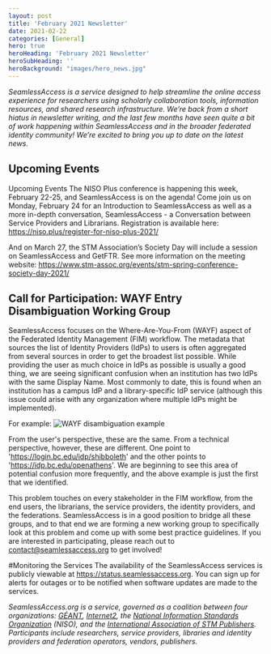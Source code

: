 ```yaml
---
layout: post
title: 'February 2021 Newsletter'
date: 2021-02-22
categories: [General]
hero: true
heroHeading: 'February 2021 Newsletter'
heroSubHeading: ''
heroBackground: "images/hero_news.jpg"
---
```


_SeamlessAccess is a service designed to help streamline the online access experience for researchers using scholarly collaboration tools, information resources, and shared research infrastructure. We’re back from a short hiatus in newsletter writing, and the last few months have seen quite a bit of work happening within SeamlessAccess and in the broader federated identity community! We’re excited to bring you up to date on the latest news._

## Upcoming Events
Upcoming Events
The NISO Plus conference is happening this week, February 22-25, and SeamlessAccess is on the agenda! Come join us on Monday, February 24 for an Introduction to SeamlessAccess as well as a more in-depth conversation, SeamlessAccess - a Conversation between Service Providers and Librarians. 
Registration is available here: <https://niso.plus/register-for-niso-plus-2021/> 

And on March 27, the STM Association’s Society Day will include a session on SeamlessAccess and GetFTR. See more information on the meeting website: <https://www.stm-assoc.org/events/stm-spring-conference-society-day-2021/> 

## Call for Participation: WAYF Entry Disambiguation Working Group
SeamlessAccess focuses on the Where-Are-You-From (WAYF) aspect of the Federated Identity Management (FIM) workflow. The metadata that sources the list of Identity Providers (IdPs) to users is often aggregated from several sources in order to get the broadest list possible. While providing the user as much choice in IdPs as possible is usually a good thing, we are seeing significant confusion when an institution has two IdPs with the same Display Name. Most commonly to date, this is found when an institution has a campus IdP and a library-specific IdP service (although this issue could arise with any organization where multiple IdPs might be implemented).

For example:
![WAYF disambiguation example](/posts/WAYF-disambiguation-example.png)


From the user's perspective, these are the same. From a technical perspective, however, these are different. One point to 'https://login.bc.edu/idp/shibboleth' and the other points to 'https://idp.bc.edu/openathens'. We are beginning to see this area of potential confusion more frequently, and the above example is just the first that we identified. 

This problem touches on every stakeholder in the FIM workflow, from the end users, the librarians, the service providers, the identity providers, and the federations. SeamlessAccess is in a good position to bridge all these groups, and to that end we are forming a new working group to specifically look at this problem and come up with some best practice guidelines. If you are interested in participating, please reach out to contact@seamlessaccess.org to get involved!


#Monitoring the Services
The availability of the SeamlessAccess services is publicly viewable at <https://status.seamlessaccess.org>. You can sign up for alerts for outages or to be notified when software updates are made to the services.


_SeamlessAccess.org is a service, governed as a coalition between four organizations: [GÉANT](https://geant.org), [Internet2](https://internet2.edu), the [National Information Standards Organization](https://niso.org) (NISO), and the [International Association of STM Publishers](https://stm-assoc.org). Participants include researchers, service providers, libraries and identity providers and federation operators, vendors, publishers._

